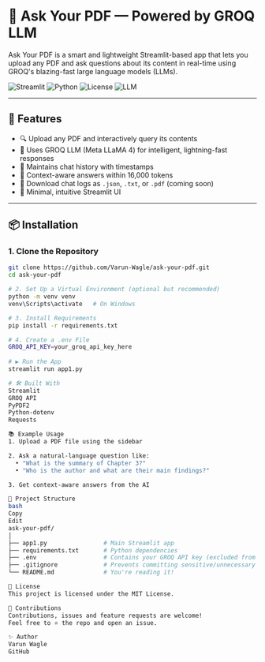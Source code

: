 # 📄 Ask Your PDF — Powered by GROQ LLM

Ask Your PDF is a smart and lightweight Streamlit-based app that lets you upload any PDF and ask questions about its content in real-time using GROQ's blazing-fast large language models (LLMs).

![Streamlit](https://img.shields.io/badge/Built%20With-Streamlit-red?style=flat-square&logo=streamlit)
![Python](https://img.shields.io/badge/Python-3.10%2B-blue.svg?style=flat-square&logo=python)
![License](https://img.shields.io/badge/License-MIT-green.svg?style=flat-square)
![LLM](https://img.shields.io/badge/Powered%20By-GROQ%20LLM-black?style=flat-square&logo=data)

---

## 🚀 Features

- 🔍 Upload any PDF and interactively query its contents
- 🤖 Uses GROQ LLM (Meta LLaMA 4) for intelligent, lightning-fast responses
- 💬 Maintains chat history with timestamps
- 🧠 Context-aware answers within 16,000 tokens
- 💾 Download chat logs as `.json`, `.txt`, or `.pdf` (coming soon)
- 🎨 Minimal, intuitive Streamlit UI

---

## 📦 Installation

### 1. Clone the Repository
```bash
git clone https://github.com/Varun-Wagle/ask-your-pdf.git
cd ask-your-pdf

# 2. Set Up a Virtual Environment (optional but recommended)
python -m venv venv
venv\Scripts\activate   # On Windows

# 3. Install Requirements
pip install -r requirements.txt

# 4. Create a .env File
GROQ_API_KEY=your_groq_api_key_here
 
# ▶️ Run the App
streamlit run app1.py

# 🛠️ Built With
Streamlit
GROQ API
PyPDF2
Python-dotenv
Requests

📚 Example Usage
1. Upload a PDF file using the sidebar

2. Ask a natural-language question like:
  • "What is the summary of Chapter 3?"
  • "Who is the author and what are their main findings?"

3. Get context-aware answers from the AI

📂 Project Structure
bash
Copy
Edit
ask-your-pdf/
│
├── app1.py                # Main Streamlit app
├── requirements.txt       # Python dependencies
├── .env                   # Contains your GROQ API key (excluded from Git)
├── .gitignore             # Prevents committing sensitive/unnecessary files
└── README.md              # You're reading it!

📄 License
This project is licensed under the MIT License.

🤝 Contributions
Contributions, issues and feature requests are welcome!
Feel free to ⭐️ the repo and open an issue.

✨ Author
Varun Wagle
GitHub
